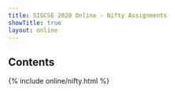 ```yaml
---
title: SIGCSE 2020 Online - Nifty Assignments
showTitle: true
layout: online
---
```


## Contents

{% include online/nifty.html %}